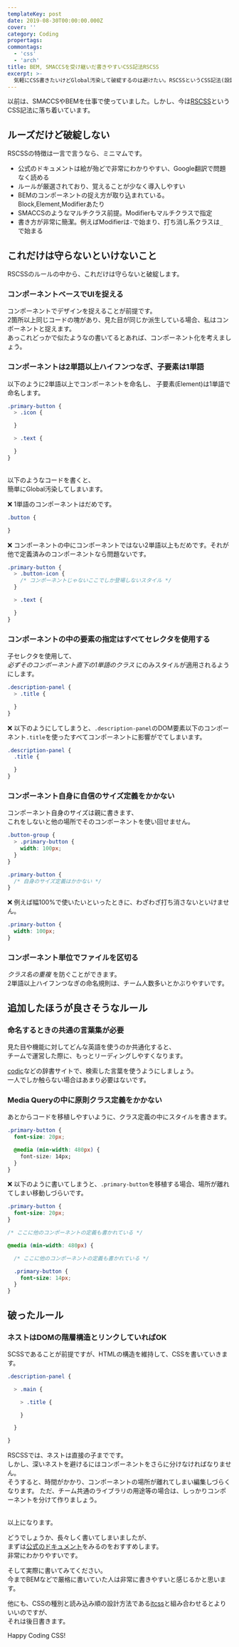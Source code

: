 ```yaml
---
templateKey: post
date: 2019-08-30T00:00:00.000Z
cover: ''
category: Coding
propertags:
commontags:
  - 'css'
  - 'arch'
title: BEM, SMACCSを受け継いだ書きやすいCSS記法RSCSS
excerpt: >-
  気軽にCSS書きたいけどGlobal汚染して破綻するのは避けたい。RSCSSというCSS記法(設計)はそんなケースにぴったりです。私は2年ほど前から今もずっと使い続けているので、その特徴などをコードベースでご紹介します。
---
```


以前は、SMACCSやBEMを仕事で使っていました。しかし、今は[RSCSS](https://rscss.io/)というCSS記法に落ち着いています。

## ルーズだけど破綻しない

RSCSSの特徴は一言で言うなら、ミニマムです。

- 公式のドキュメントは絵が殆どで非常にわかりやすい、Google翻訳で問題なく読める
- ルールが厳選されており、覚えることが少なく導入しやすい
- BEMのコンポーネントの捉え方が取り込まれている。Block,Element,Modifierあたり
- SMACCSのようなマルチクラス前提。Modifierもマルチクラスで指定
- 書き方が非常に簡潔。例えばModifierは``-``で始まり、打ち消し系クラスは``_ ``で始まる

## これだけは守らないといけないこと

RSCSSのルールの中から、これだけは守らないと破綻します。

### コンポーネントベースでUIを捉える

コンポーネントでデザインを捉えることが前提です。<br>
2箇所以上同じコードの塊があり、見た目が同じか派生している場合、私はコンポーネントと捉えます。<br>
あっこれどっかで似たようなの書いてるとあれば、コンポーネント化を考えましょう。

### コンポーネントは2単語以上ハイフンつなぎ、子要素は1単語

以下のように2単語以上でコンポーネントを命名し、
子要素(Element)は1単語で命名します。

```css
.primary-button {
  > .icon {

  }

  > .text {

  }
}
```

<br>
以下のようなコードを書くと、<br>
簡単にGlobal汚染してしまいます。

:x: 1単語のコンポーネントはだめです。
```css
.button {

}
```

:x: コンポーネントの中にコンポーネントではない2単語以上もだめです。それが他で定義済みのコンポーネントなら問題ないです。
```css
.primary-button {
  > .button-icon {
    /* コンポーネントじゃないここでしか登場しないスタイル */
  }

  > .text {

  }
}
```

### コンポーネントの中の要素の指定はすべてセレクタを使用する

子セレクタを使用して、<br>
*必ずそのコンポーネント直下の1単語のクラス* にのみスタイルが適用されるようにします。

```css
.description-panel {
  > .title {

  }
}
```

:x: 以下のようにしてしまうと、``.description-panel``のDOM要素以下のコンポーネント``.title``を使ったすべてコンポーネントに影響がでてしまいます。

```css
.description-panel {
  .title {

  }
}
```

### コンポーネント自身に自信のサイズ定義をかかない

コンポーネント自身のサイズは親に書きます、<br>
これをしないと他の場所でそのコンポーネントを使い回せません。

```css
.button-group {
  > .primary-button {
    width: 100px;
  }
}

.primary-button {
  /* 自身のサイズ定義はかかない */
}
```

:x: 例えば幅100%で使いたいといったときに、わざわざ打ち消さないといけません。
```css
.primary-button {
  width: 100px;
}
```


### コンポーネント単位でファイルを区切る

*クラス名の重複* を防ぐことができます。<br>
2単語以上ハイフンつなぎの命名規則は、チーム人数多いとかぶりやすいです。

## 追加したほうが良さそうなルール

### 命名するときの共通の言葉集が必要

見た目や機能に対してどんな英語を使うのか共通化すると、<br>
チームで運営した際に、もっとリーディングしやすくなります。

[codic](https://codic.jp/)などの辞書サイトで、検索した言葉を使うようにしましょう。<br>
一人でしか触らない場合はあまり必要はないです。

### Media Queryの中に原則クラス定義をかかない

あとからコードを移植しやすいように、クラス定義の中にスタイルを書きます。

```css
.primary-button {
  font-size: 20px;

  @media (min-width: 480px) {
    font-size: 14px;
  }
}

```

:x: 以下のように書いてしまうと、``.primary-button``を移植する場合、場所が離れてしまい移動しづらいです。

```css
.primary-button {
  font-size: 20px;
}

/* ここに他のコンポーネントの定義も書かれている */

@media (min-width: 480px) {

  /* ここに他のコンポーネントの定義も書かれている */

  .primary-button {
    font-size: 14px;
  }
}

```

## 破ったルール

### ネストはDOMの階層構造とリンクしていればOK

SCSSであることが前提ですが、HTMLの構造を維持して、CSSを書いていきます。

```css
.description-panel {

  > .main {

    > .title {

    }

  }

}
```

RSCSSでは、ネストは直接の子までです。<br>
しかし、深いネストを避けるにはコンポーネントをさらに分けなければなりません。<br>
そうすると、時間がかかり、コンポーネントの場所が離れてしまい編集しづらくなります。
ただ、チーム共通のライブラリの用途等の場合は、しっかりコンポーネントを分けて作りましょう。<br>

<br>
以上になります。<br>

どうでしょうか、長々しく書いてしまいましたが、<br>
まずは[公式のドキュメント](https://rscss.io/)をみるのをおすすめします。<br>
非常にわかりやすいです。<br>

そして実際に書いてみてください。<br>
今までBEMなどで厳格に書いていた人は非常に書きやすいと感じるかと思います。

他にも、CSSの種別と読み込み順の設計方法である[itcss](https://itcss.io/)と組み合わせるとよりいいのですが、<br>
それは後日書きます。

Happy Coding CSS!
